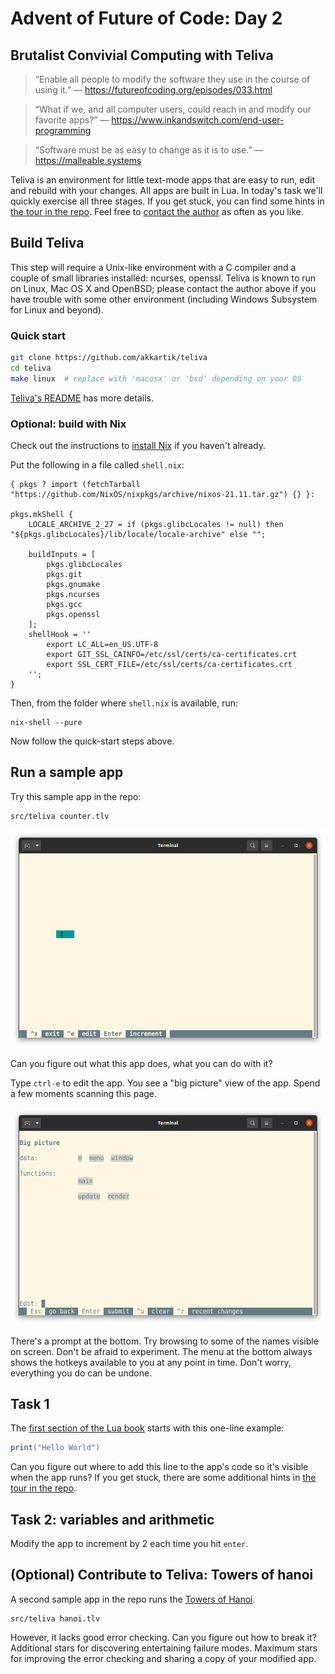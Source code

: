 # Advent of Future of Code: Day 2

## Brutalist Convivial Computing with Teliva

> &ldquo;Enable all people to modify the software they use in the course of using it.&rdquo;
> &mdash; https://futureofcoding.org/episodes/033.html

> &ldquo;What if we, and all computer users, could reach in and modify our favorite apps?&rdquo;
> &mdash; https://www.inkandswitch.com/end-user-programming

> &ldquo;Software must be as easy to change as it is to use.&rdquo;
> &mdash; https://malleable.systems

Teliva is an environment for little text-mode apps that are easy to run, edit and rebuild with your changes. All apps are built in Lua. In today's task we'll quickly exercise all three stages. If you get stuck, you can find some hints in [the tour in the repo](https://github.com/akkartik/teliva/blob/main/tour.md). Feel free to [contact the author](http://akkartik.name/contact) as often as you like.

## Build Teliva

This step will require a Unix-like environment with a C compiler and a couple of small libraries installed: ncurses, openssl. Teliva is known to run on Linux, Mac OS X and OpenBSD; please contact the author above if you have trouble with some other environment (including Windows Subsystem for Linux and beyond).

### Quick start

```bash
git clone https://github.com/akkartik/teliva
cd teliva
make linux  # replace with 'macosx' or 'bsd' depending on your OS
```

[Teliva's README](https://github.com/akkartik/teliva) has more details.

### Optional: build with Nix

Check out the instructions to [install Nix](https://nix.dev/tutorials/install-nix) if you haven't already.

Put the following in a file called `shell.nix`:

```
{ pkgs ? import (fetchTarball "https://github.com/NixOS/nixpkgs/archive/nixos-21.11.tar.gz") {} }:

pkgs.mkShell {
	LOCALE_ARCHIVE_2_27 = if (pkgs.glibcLocales != null) then "${pkgs.glibcLocales}/lib/locale/locale-archive" else "";

	buildInputs = [
		pkgs.glibcLocales
		pkgs.git
		pkgs.gnumake
		pkgs.ncurses
		pkgs.gcc
		pkgs.openssl
	];
	shellHook = ''
		export LC_ALL=en_US.UTF-8
		export GIT_SSL_CAINFO=/etc/ssl/certs/ca-certificates.crt
		export SSL_CERT_FILE=/etc/ssl/certs/ca-certificates.crt
	'';
}
```

Then, from the folder where `shell.nix` is available, run:

```
nix-shell --pure
```

Now follow the quick-start steps above.

## Run a sample app

Try this sample app in the repo:

```sh
src/teliva counter.tlv
```

<img alt='screenshot of Teliva running a counter app' src='https://raw.githubusercontent.com/akkartik/teliva/main/doc/counter.png'>

Can you figure out what this app does, what you can do with it?

Type `ctrl-e` to edit the app. You see a "big picture" view of the app. Spend a few moments scanning this page.

<img alt='editing the code for the counter app' src='https://raw.githubusercontent.com/akkartik/teliva/main/doc/counter-edit.png'>

There's a prompt at the bottom. Try browsing to some of the names visible on screen. Don't be afraid to experiment. The menu at the bottom always shows the hotkeys available to you at any point in time. Don't worry, everything you do can be undone.

## Task 1

The [first section of the Lua book](https://www.lua.org/pil/1.html) starts with this one-line example:

```lua
print("Hello World")
```

Can you figure out where to add this line to the app's code so it's visible when the app runs? If you get stuck, there are some additional hints in [the tour in the repo](https://github.com/akkartik/teliva/blob/main/tour.md).

## Task 2: variables and arithmetic

Modify the app to increment by 2 each time you hit `enter`.

## (Optional) Contribute to Teliva: Towers of hanoi

A second sample app in the repo runs the [Towers of Hanoi](https://en.wikipedia.org/wiki/Tower_of_Hanoi).

```
src/teliva hanoi.tlv
```

However, it lacks good error checking. Can you figure out how to break it? Additional stars for discovering entertaining failure modes. Maximum stars for improving the error checking and sharing a copy of your modified app.

